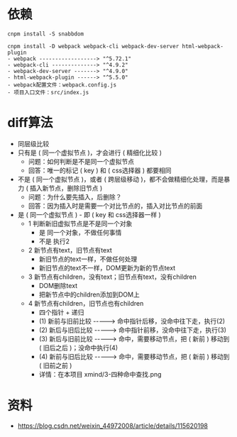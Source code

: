 # 依赖
```
cnpm install -S snabbdom

cnpm install -D webpack webpack-cli webpack-dev-server html-webpack-plugin
- webpack ------------------> "^5.72.1"
- webpack-cli --------------> "^4.9.2"
- webpack-dev-server -------> "^4.9.0"
- html-webpack-plugin ------> "^5.5.0"
- webpack配置文件：webpack.config.js
- 项目入口文件：src/index.js
```


# diff算法
- 同层级比较
- 只有是 ( 同一个虚拟节点 )，才会进行 ( 精细化比较 )
  - 问题：如何判断是不是同一个虚拟节点
  - 回答：唯一的标记 ( key ) 和 ( css选择器 ) 都要相同
- 不是 ( 同一个虚拟节点 )，或者 ( 跨层级移动 )，都不会做精细化处理，而是暴力 ( 插入新节点，删除旧节点 )
  - 问题：为什么要先插入，后删除？
  - 回答：因为插入时是需要一个对比节点的，插入对比节点的前面
- 是 ( 同一个虚拟节点 ) - 即 ( key 和 css选择器一样 )
  - 1 判断新旧虚拟节点是不是同一个对象
    - 是 同一个对象，不做任何事情
    - 不是 执行2
  - 2 新节点有text，旧节点有text
    - 新旧节点的text一样，不做任何处理
    - 新旧节点的text不一样，DOM更新为新的节点text
  - 3 新节点有children，没有text；旧节点有text，没有children
    - DOM删除text
    - 把新节点中的children添加到DOM上
  - 4 新节点有children，旧节点也有children
    - 四个指针 + 递归
    - (1) 新前与旧前比较 -----> 命中指针后移，没命中往下走，执行(2)
    - (2) 新后与旧后比较 -----> 命中指针前移，没命中往下走，执行(3)
    - (3) 新后与旧前比较 -----> 命中，需要移动节点，把 ( 新前 ) 移动到 ( 旧后之后 )；没命中执行(4)
    - (4) 新前与旧后比较 -----> 命中，需要移动节点，把 ( 新前 ) 移动到 ( 旧前之前 )
    - 详情：在本项目 xmind/3-四种命中查找.png

# 资料

- https://blog.csdn.net/weixin_44972008/article/details/115620198
